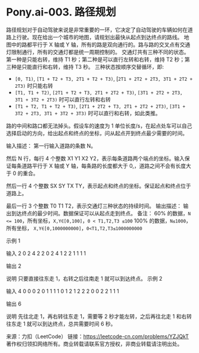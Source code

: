 # Pony.ai-003. 路径规划

路径规划对于自动驾驶来说是非常重要的一环，它决定了自动驾驶的车辆如何在道路上行驶。现在给出一个城市的地图，请规划出最快从起点到达终点的路线。
地图中的路都平行于 X 轴或 Y 轴，所有的路是双向通行的。路与路的交叉点有交通灯限制通行，所有的交通灯都是统一周期控制的。
交通灯共有三种不同的状态。第一种是只能右转，维持 T1 秒；第二种是可以直行左转和右转，维持 T2 秒；第三种是只能直行和右转，维持 T3 秒。
三种状态按顺序交替循环，即:

* `[0, T1)`, `[T1 + T2 + T3, 2T1 + T2 + T3)`, [`2T1 + 2T2 + 2T3, 3T1 + 2T2 + 2T3)` 时只能右转
* `[T1, T1 + T2)`, `[2T1 + T2 + T3, 2T1 + 2T2 + T3)`, `[3T1 + 2T2 + 2T3, 3T1 + 3T2 + 2T3)` 时可以直行左转和右转
* `[T1 + T2, T1 + T2 + T3)`, `[2T1 + 2T2 + T3, 2T1 + 2T2 + 2T3)`, `[3T1 + 3T2 + 2T3, 3T1 + 3T2 + 3T3)` 时可以直行和右转，如此类推。


路的中间和路口都无法掉头。假设车的速度为 1 单位长度/s，在起点处车可以自己选择启动的方向，给出起点和终点的坐标，问从起点开到终点最少需要的时间。

输入描述：
第一行输入道路的条数 N。

然后 N 行，每行 4 个整数 X1 Y1 X2 Y2，表示每条道路两个端点的坐标。输入保证每条道路平行于 X 轴或 Y 轴，每条路的长度都大于 0,，道路之间不会有长度大于 0 的重合。

然后一行 4 个整数 SX SY TX TY，表示起点和终点的坐标。保证起点和终点位于道路上。

最后一行 3 个整数 T0 T1 T2，表示交通灯三种状态的持续时间。
输出描述：
输出到达终点的最少时间。数据保证可以从起点走到终点。
备注：
60% 的数据，`N <= 100`，所有坐标，`X,Y∈[0,100]`，`0 < T1,T2,T3 ≤100`
100% 的数据，`N≤1000`，所有坐标， `X,Y∈[0,1000000000]`，`0<T1,T2,T3≤1000000000`

示例 1


输入
2
0 2 4 2
2 0 2 4
1 2 2 1
1 1 1

输出
2

说明
只要直接往东走 1，右转之后往南走 1 就可以到达终点。
示例 2


输入
4
0 0 0 2
0 1 1 1
1 0 1 2
1 2 2 2
0 0 2 2
1 1 1

输出
6

说明
先往北走 1，再右转往东走 1，需要等 2 秒才能左转，之后再往北走 1 和右转往东走 1 就可以到达终点，总共需要时间 6 秒。


来源：力扣（LeetCode）
链接：https://leetcode-cn.com/problems/YZJQkT
著作权归领扣网络所有。商业转载请联系官方授权，非商业转载请注明出处。
